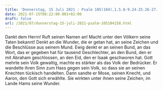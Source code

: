 ```yaml
---
title: 'Donnerstag, 15 Juli 2021 : Psalm 105(104),1.5.8-9.24-25.26-27.'
date: 2021-07-15T08:22:00.001+02:00
draft: false
url: /2021/07/donnerstag-15-juli-2021-psalm-105104158.html
---
```


Dankt dem Herrn! Ruft seinen Namen an! Macht unter den Völkern seine Taten bekannt! Denkt an die Wunder, die er getan hat, an seine Zeichen und die Beschlüsse aus seinem Mund. Ewig denkt er an seinen Bund, an das Wort, das er gegeben hat für tausend Geschlechter, an den Bund, den er mit Abraham geschlossen, an den Eid, den er Isaak geschworen hat. Gott mehrte sein Volk gewaltig, machte es stärker als das Volk der Bedrücker. Er wandelte ihren Sinn zum Hass gegen sein Volk, so dass sie an seinen Knechten tückisch handelten. Dann sandte er Mose, seinen Knecht, und Aaron, den Gott sich erwählte. Sie wirkten unter ihnen seine Zeichen, im Lande Hams seine Wunder.